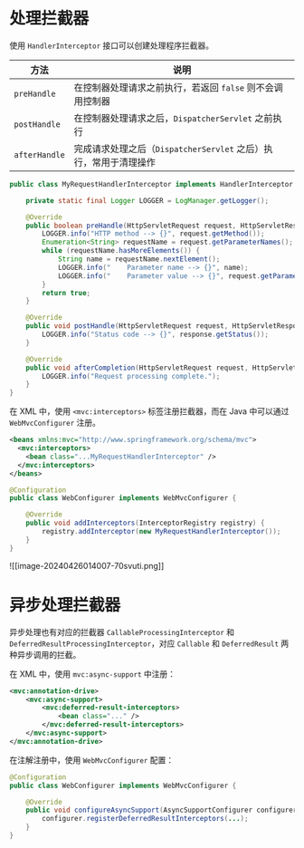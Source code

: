 # 处理拦截器

使用 `HandlerInterceptor` 接口可以创建处理程序拦截器。

|方法|说明|
| ------| ------------------------------------------------------|
|`preHandle`|在控制器处理请求之前执行，若返回 `false` 则不会调用控制器|
|`postHandle`|在控制器处理请求之后，`DispatcherServlet` 之前执行|
|`afterHandle`|完成请求处理之后（`DispatcherServlet` 之后）执行，常用于清理操作|

```java
public class MyRequestHandlerInterceptor implements HandlerInterceptor {

    private static final Logger LOGGER = LogManager.getLogger();

    @Override
    public boolean preHandle(HttpServletRequest request, HttpServletResponse response, Object handler) {
        LOGGER.info("HTTP method --> {}", request.getMethod());
        Enumeration<String> requestName = request.getParameterNames();
        while (requestName.hasMoreElements()) {
            String name = requestName.nextElement();
            LOGGER.info("    Parameter name --> {}", name);
            LOGGER.info("    Parameter value --> {}", request.getParameter(name));
        }
        return true;
    }

    @Override
    public void postHandle(HttpServletRequest request, HttpServletResponse response, Object handler, ModelAndView modelAndView) {
        LOGGER.info("Status code --> {}", response.getStatus());
    }

    @Override
    public void afterCompletion(HttpServletRequest request, HttpServletResponse response, Object handler, Exception ex) {
        LOGGER.info("Request processing complete.");
    }
}
```

在 XML 中，使用 `<mvc:interceptors>` 标签注册拦截器，而在 Java 中可以通过 `WebMvcConfigurer` 注册。

```xml
<beans xmlns:mvc="http://www.springframework.org/schema/mvc">
  <mvc:interceptors>
    <bean class="...MyRequestHandlerInterceptor" />
  </mvc:interceptors>
</beans>
```

```java
@Configuration
public class WebConfigurer implements WebMvcConfigurer {

    @Override
    public void addInterceptors(InterceptorRegistry registry) {
        registry.addInterceptor(new MyRequestHandlerInterceptor());
    }
}
```

![[image-20240426014007-70svuti.png]]

# 异步处理拦截器

异步处理也有对应的拦截器 `CallableProcessingInterceptor` 和 `DeferredResultProcessingInterceptor`，对应 `Callable` 和 `DeferredResult` 两种异步调用的拦截。

在 XML 中，使用 `mvc:async-support` 中注册：

```xml
<mvc:annotation-drive>
    <mvc:async-support>
        <mvc:deferred-result-interceptors>
            <bean class="..." />
        </mvc:deferred-result-interceptors>
    </mvc:async-support>
</mvc:annotation-drive>
```

在注解注册中，使用 `WebMvcConfigurer` 配置：

```java
@Configuration
public class WebConfigurer implements WebMvcConfigurer {

    @Override
    public void configureAsyncSupport(AsyncSupportConfigurer configurer) {
        configurer.registerDeferredResultInterceptors(...);
    }
}
```

‍
